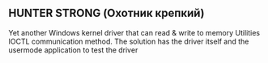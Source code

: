 HUNTER STRONG (Охотник крепкий)
-----
Yet another Windows kernel driver that can read & write to memory
Utilities IOCTL communication method.
The solution has the driver itself and the usermode application to test the driver
